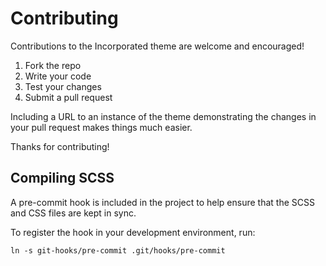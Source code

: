 # Contributing

Contributions to the Incorporated theme are welcome and encouraged!

1. Fork the repo
2. Write your code
3. Test your changes
4. Submit a pull request

Including a URL to an instance of the theme demonstrating the changes in your pull request makes things much easier.

Thanks for contributing!

## Compiling SCSS

A pre-commit hook is included in the project to help ensure that the SCSS and CSS files are kept in sync.

To register the hook in your development environment, run:

`ln -s git-hooks/pre-commit .git/hooks/pre-commit`

